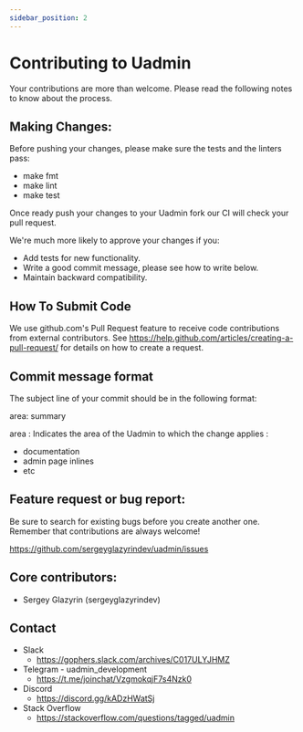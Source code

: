 ```yaml
---
sidebar_position: 2
---
```


Contributing to Uadmin
========================

Your contributions are more than welcome. Please read the following notes to
know about the process.

Making Changes:
---------------

Before pushing your changes, please make sure the tests and the linters pass:

* make fmt
* make lint
* make test

Once ready push your changes to your Uadmin fork our CI will check your
pull request.

We're much more likely to approve your changes if you:

* Add tests for new functionality.
* Write a good commit message, please see how to write below.
* Maintain backward compatibility.

How To Submit Code
------------------

We use github.com's Pull Request feature to receive code contributions from
external contributors. See
https://help.github.com/articles/creating-a-pull-request/ for details on
how to create a request.

Commit message format
---------------------

The subject line of your commit should be in the following format:

area: summary

area :
Indicates the area of the Uadmin to which the change applies :

* documentation
* admin page inlines
* etc

Feature request or bug report:
------------------------------

Be sure to search for existing bugs before you create another one.
Remember that contributions are always welcome!

https://github.com/sergeyglazyrindev/uadmin/issues

Core contributors:
------------------

* Sergey Glazyrin (sergeyglazyrindev)

Contact
-------

* Slack
    * https://gophers.slack.com/archives/C017ULYJHMZ
* Telegram - uadmin_development
    * https://t.me/joinchat/VzgmokqjF7s4Nzk0
* Discord
    * https://discord.gg/kADzHWatSj
* Stack Overflow    
    * https://stackoverflow.com/questions/tagged/uadmin
